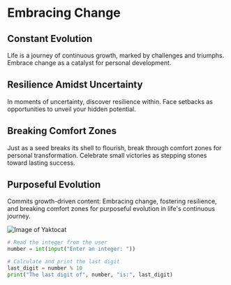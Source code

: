 # Embracing Change

## Constant Evolution

Life is a journey of continuous growth, marked by challenges and triumphs. Embrace change as a catalyst for personal development.

## Resilience Amidst Uncertainty

In moments of uncertainty, discover resilience within. Face setbacks as opportunities to unveil your hidden potential.

## Breaking Comfort Zones

Just as a seed breaks its shell to flourish, break through comfort zones for personal transformation. Celebrate small victories as stepping stones toward lasting success.

## Purposeful Evolution

Commits growth-driven content: Embracing change, fostering resilience, and breaking comfort zones for purposeful evolution in life's continuous journey.

![Image of Yaktocat](https://octodex.github.com/images/yaktocat.png)

```python
# Read the integer from the user
number = int(input("Enter an integer: "))

# Calculate and print the last digit
last_digit = number % 10
print("The last digit of", number, "is:", last_digit)

